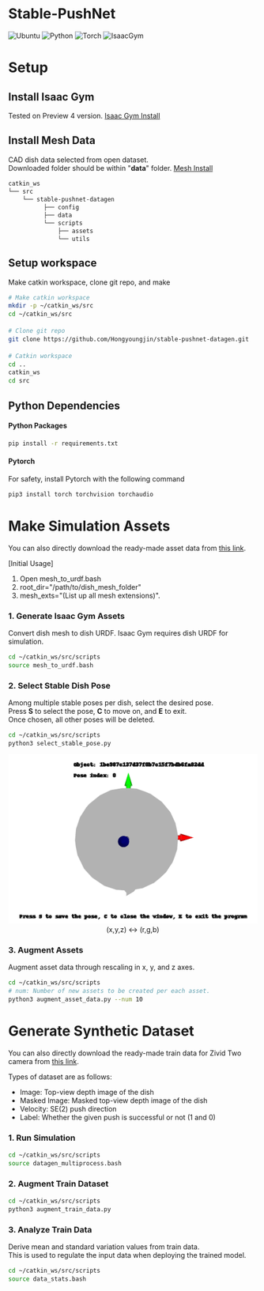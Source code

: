 # Stable-PushNet
![Ubuntu](https://img.shields.io/badge/Ubuntu-20.04-green)
![Python](https://img.shields.io/badge/Python-3.8.10-blue)
![Torch](https://img.shields.io/badge/Pytorch-2.1.0-red)
![IsaacGym](https://img.shields.io/badge/IsaacGym-Preview4.0-purple)
# Setup

## Install Isaac Gym
Tested on Preview 4 version. [Isaac Gym Install](https://developer.nvidia.com/isaac-gym)

## Install Mesh Data
CAD dish data selected from open dataset.\
Downloaded folder should be within "**data**" folder.
[Mesh Install](https://o365skku-my.sharepoint.com/:u:/g/personal/erichong96_o365_skku_edu/EZK1HV0M1mpDnwd2bEymdiMBeunjeT6EaD68aq5RcjkvTw?e=Elv4Y1)


```
catkin_ws
└── src
    └── stable-pushnet-datagen
          ├── config
          ├── data
          └── scripts
              ├── assets
              └── utils

```
 
## Setup workspace
Make catkin workspace, clone git repo, and make 

```bash
# Make catkin workspace
mkdir -p ~/catkin_ws/src
cd ~/catkin_ws/src

# Clone git repo
git clone https://github.com/Hongyoungjin/stable-pushnet-datagen.git

# Catkin workspace
cd ..
catkin_ws
cd src
```

## Python Dependencies
#### Python Packages
```bash
pip install -r requirements.txt
```
#### Pytorch
For safety, install Pytorch with the following command
```bash
pip3 install torch torchvision torchaudio
```
# Make Simulation Assets

You can also directly download the ready-made asset data from [this link](https://o365skku-my.sharepoint.com/:u:/g/personal/erichong96_o365_skku_edu/EWDsdDwv4btEso9qPhLnTP4BUOpUFKCcOEURE5EICDRaiA?e=oCCUyc).

[Initial Usage]
1. Open mesh_to_urdf.bash
2. root_dir="/path/to/dish_mesh_folder"
3. mesh_exts="(List up all mesh extensions)". 
  
### 1. Generate Isaac Gym Assets

Convert dish mesh to dish URDF.
Isaac Gym requires dish URDF for simulation.


```bash
cd ~/catkin_ws/src/scripts
source mesh_to_urdf.bash
```

### 2. Select Stable Dish Pose

Among multiple stable poses per dish, select the desired pose. \
Press **S** to select the pose, **C** to move on, and **E** to exit. \
Once chosen, all other poses will be deleted.

```bash
cd ~/catkin_ws/src/scripts
python3 select_stable_pose.py
```
<div align="center">
<img src="./select_stable_pose.png" width="1000"/>
(x,y,z) <-> (r,g,b)
</div>

### 3. Augment Assets

Augment asset data through rescaling in x, y, and z axes.

```bash
cd ~/catkin_ws/src/scripts
# num: Number of new assets to be created per each asset.
python3 augment_asset_data.py --num 10
```

# Generate Synthetic Dataset
You can also directly download the ready-made train data for Zivid Two camera from [this link](https://o365skku-my.sharepoint.com/:f:/g/personal/erichong96_o365_skku_edu/Ep_yOU8n3tdFuOscVSGRsiIBFSIUWLW4r-9aX4GlYpIyVA?e=yPbyLY).

Types of dataset are as follows:
- Image: Top-view depth image of the dish
- Masked Image: Masked top-view depth image of the dish
- Velocity: SE(2) push direction
- Label: Whether the given push is successful or not (1 and 0)

### 1. Run Simulation 

```bash
cd ~/catkin_ws/src/scripts
source datagen_multiprocess.bash
```

### 2. Augment Train Dataset 

```bash
cd ~/catkin_ws/src/scripts
python3 augment_train_data.py
```

### 3. Analyze Train Data

Derive mean and standard variation values from train data. \
This is used to regulate the input data when deploying the trained model.

```bash
cd ~/catkin_ws/src/scripts
source data_stats.bash
```
